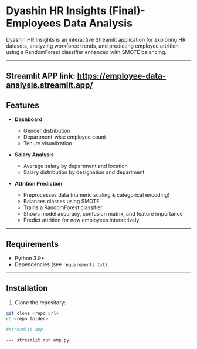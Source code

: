 # Dyashin HR Insights (Final)- Employees Data Analysis

Dyashin HR Insights is an interactive Streamlit application for exploring HR datasets, analyzing workforce trends, and predicting employee attrition using a RandomForest classifier enhanced with SMOTE balancing.

---

Streamlit APP link: https://employee-data-analysis.streamlit.app/
---

## Features

- **Dashboard**
  - Gender distribution
  - Department-wise employee count
  - Tenure visualization

- **Salary Analysis**
  - Average salary by department and location
  - Salary distribution by designation and department

- **Attrition Prediction**
  - Preprocesses data (numeric scaling & categorical encoding)
  - Balances classes using SMOTE
  - Trains a RandomForest classifier
  - Shows model accuracy, confusion matrix, and feature importance
  - Predict attrition for new employees interactively

---

## Requirements

- Python 3.9+
- Dependencies (see `requirements.txt`)

---

## Installation

1. Clone the repository:
```bash
git clone <repo_url>
cd <repo_folder>

#streamlit app
 
--- streamlit run emp.py

